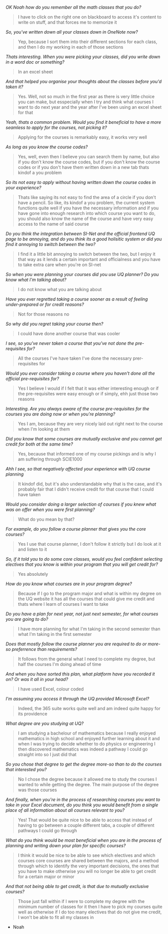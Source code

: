 *OK Noah how do you remember all the math classes that you do?*
> I have to click on the right one on blackboard to access it's content to write on stuff, and that forces me to memorize it

*So, you've written down all your classes down in OneNote now?*
> Yep, because I sort them into their different sections for each class, and then I do my working in each of those sections

*Thats interesting. When you were picking your classes, did you write down in a word doc or something?*
> In an excel sheet

*And that helped you organise your thoughts about the classes before you'd taken it?*
> Yes. Well, not so much in the first year as there is very little choice you can make, but esspecially when I try and think
what courses I want to do next year and the year after I've been using an excel sheet for that

*Yeah, thats a common problem. Would you find it beneficial to have a more seamless to apply for the courses, not picking it?*
> Applying for the courses is remarkably easy, it works very well

*As long as you know the course codes?*
> Yes, well, even then I believe you can search them by name, but also if you don't know the course codes, but if you don't
know the course codes or if you don't have them written down in a new tab thats kindof a you problem

*So its not easy to apply without having written down the course codes in your experience?*
> Thats like saying its not easy to find the area of a circle if you don't have a pencil.
So like, its kindof a you problem, the current system functions quite well if you have the necessary information
and if you have gone into enough research into which course you want to do, you should also know the name of the course
and have very easy access to the name of said course

*Do you think the integration between SI-Net and the official frontend UQ page to be annoying, and do you think its a good holisitic system
or did you find it annoying to switch between the two?*
> I find it a little bit annoying to switch between the two, but I enjoy it that way as it lends a certain important and officialness
and you have to take extra care when you're on SI-net

*So when you were planning your courses did you use UQ planner? Do you know what I'm talking about?*
> I do not know what you are talking about

*Have you ever regretted taking a course sooner as a result of feeling under-prepared or for credit reasons?*
> Not for those reasons no

*So why did you regret taking your course then?*
> I could have done another course that was cooler

*I see, so you've never taken a course that you've not done the pre-requisites for?*
> All the courses I've have taken I've done the necessary prer-requisites for

*Would you ever consider taking a course where you haven't done all the official pre-requisites for?*
> Yes I believe I would if I felt that it was either interesting enough or if the pre-requisites were easy enough
or if simply, ehh just those two reasons

*Interesting. Are you always aware of the course pre-requisites for the courses you are doing now or when you're planning?*
> Yes I am, because they are very nicely laid out right next to the course when I'm looking at them

*Did you know that some courses are mutually exclusive and you cannot get credit for both at the same time?*
> Yes, because that informed one of my course pickings and is why I am suffering through SCIE1000

*Ahh I see, so that negatively affected your experience with UQ course planning*
> It kindof did, but it's also understandable why that is the case, and it's probably fair that I didn't receive credit for
that course that I could have taken

*Would you consider doing a larger selection of courses if you knew what was on offer when you were first planning?*
> What do you mean by that?

*For example, do you follow a course planner that gives you the core courses?*
> Yes I use that course planner, I don't follow it strictly but I do look at it and listen to it

*So, if it told you to do some core classes, would you feel confident selecting electives that you know is
within your program that you will get credit for?*
> Yes absolutely

*How do you know what courses are in your program degree?*
> Because if I go to the program major and what is within my degree on the UQ website it has all the courses that could
give me credit and thats where I learn of courses I want to take

*Do you have a plan for next year, not just next semester, for what courses you are going to do?*
> I have more planning for what I'm taking in the second semester than what I'm taking in the first semester

*Does that mostly follow the course planner you are required to do or more-so preferrence than requirements?*
> It follows from the general what I need to complete my degree, but half the courses I'm doing ahead of time

*And when you have sorted this plan, what platform have you recorded it on? Or was it all in your head?*
> I have used Excel, colour coded

*I'm assuming you access it through the UQ provided Microsoft Excel?*
> Indeed, the 365 suite works quite well and am indeed quite happy for its providence

*What degree are you studying at UQ?*
> I am studying a bachelour of mathematics because I really enjoyed mathematics in high school and enjoyed further
learning about it and when I was trying to decide whether to do physics or engineering I then discovered
mathematics was indeed a pathway I could go straight into so I just did that

*So you chose that degree to get the degree more-so than to do the courses that interested you?*
> No I chose the degree because it allowed me to study the courses I wanted to while getting the degree.
The main purpose of the degree was those courses

*And finally, when  you're in the process of researching courses you want to take in your Excel document,
do you think you would benefit from a single place of all information about all courses relevant to you?*
> Yes! That would be quite nice to be able to access that instead of having to go between a couple different tabs,
a couple of different pathways I could go through

*What do you think would be most beneficial when you are in the process of planning and writing down your plan
for specific courses?*
> I think it would be nice to be able to see which electives and which courses core courses are shared
between the majors, and a method through which to identify the very important decisions, the ones that
you have to make otherwise you will no longer be able to get credit for a certain major or minor

*And that not being able to get credit, is that due to mutually exclusive courses?*
> Those just fall within if I were to complete my degree with the minimum number of classes for it
then I have to pick my courses quite well as otherwise if I do too many electives that do not give me credit,
I won't be able to fit all my classes in

- Noah